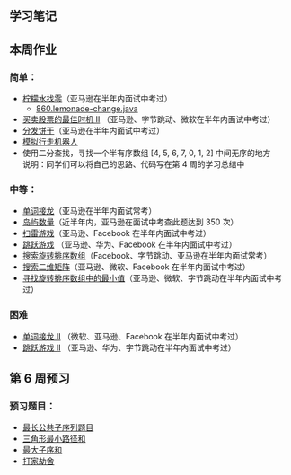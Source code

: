 ## 学习笔记



## 本周作业

### 简单：

*   [柠檬水找零](https://leetcode-cn.com/problems/lemonade-change/description/)（亚马逊在半年内面试中考过）
    *   [860.lemonade-change.java](860.lemonade-change.java)
*   [买卖股票的最佳时机 II](https://leetcode-cn.com/problems/best-time-to-buy-and-sell-stock-ii/description/) （亚马逊、字节跳动、微软在半年内面试中考过）
*   [分发饼干](https://leetcode-cn.com/problems/assign-cookies/description/)（亚马逊在半年内面试中考过）
*   [模拟行走机器人](https://leetcode-cn.com/problems/walking-robot-simulation/description/)
*   使用二分查找，寻找一个半有序数组 [4, 5, 6, 7, 0, 1, 2] 中间无序的地方  
    说明：同学们可以将自己的思路、代码写在第 4 周的学习总结中

### 中等：

*   [单词接龙](https://leetcode-cn.com/problems/word-ladder/description/)（亚马逊在半年内面试常考）
*   [岛屿数量](https://leetcode-cn.com/problems/number-of-islands/)（近半年内，亚马逊在面试中考查此题达到 350 次）
*   [扫雷游戏](https://leetcode-cn.com/problems/minesweeper/description/)（亚马逊、Facebook 在半年内面试中考过）
*   [跳跃游戏](https://leetcode-cn.com/problems/jump-game/) （亚马逊、华为、Facebook 在半年内面试中考过）
*   [搜索旋转排序数组](https://leetcode-cn.com/problems/search-in-rotated-sorted-array/)（Facebook、字节跳动、亚马逊在半年内面试常考）
*   [搜索二维矩阵](https://leetcode-cn.com/problems/search-a-2d-matrix/)（亚马逊、微软、Facebook 在半年内面试中考过）
*   [寻找旋转排序数组中的最小值](https://leetcode-cn.com/problems/find-minimum-in-rotated-sorted-array/)（亚马逊、微软、字节跳动在半年内面试中考过）

### 困难

*   [单词接龙 II](https://leetcode-cn.com/problems/word-ladder-ii/description/) （微软、亚马逊、Facebook 在半年内面试中考过）
*   [跳跃游戏 II](https://leetcode-cn.com/problems/jump-game-ii/) （亚马逊、华为、字节跳动在半年内面试中考过）

## 第 6 周预习

### 预习题目：

*   [最长公共子序列题目](https://leetcode-cn.com/problems/longest-common-subsequence/)
*   [三角形最小路径和](https://leetcode-cn.com/problems/triangle/description/)
*   [最大子序和](https://leetcode-cn.com/problems/maximum-subarray/)
*   [打家劫舍](https://leetcode-cn.com/problems/house-robber/)

